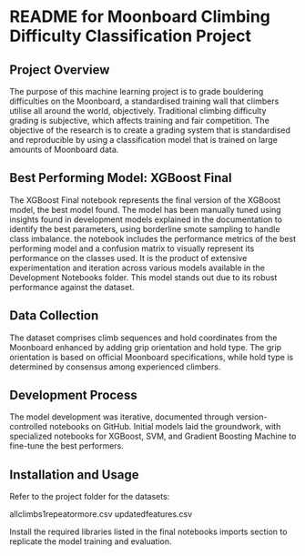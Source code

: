 # README for Moonboard Climbing Difficulty Classification Project
 ## Project Overview
 The purpose of this machine learning project is to grade bouldering difficulties on the Moonboard, a standardised training wall that climbers utilise all around the world, objectively. Traditional climbing difficulty grading is subjective, which affects training and fair competition. The objective of the research is to create a grading system that is standardised and reproducible by using a classification model that is trained on large amounts of Moonboard data.
 ## Best Performing Model: XGBoost Final
 The XGBoost Final notebook represents the final version of the XGBoost model, the best model found. The model has been manually tuned using insights found in development models explained in the documentation to identify the best parameters, using borderline smote sampling to handle class imbalance. the notebook includes the performance metrics of the best performing model and a confusion matrix to visually represent its performance on the classes used. It is the product of extensive experimentation and iteration across various models available in the Development Notebooks folder. This model stands out due to its robust performance against the dataset.
 ## Data Collection
 The dataset comprises climb sequences and hold coordinates from the Moonboard enhanced by adding grip orientation and hold type. The grip orientation is based on official Moonboard specifications, while hold type is determined by consensus among experienced climbers.
 ## Development Process
 The model development was iterative, documented through version-controlled notebooks on GitHub. Initial models laid the groundwork, with specialized notebooks for XGBoost, SVM, and Gradient Boosting Machine to fine-tune the best performers.
 ## Installation and Usage
 Refer to the project folder for the datasets:
 
allclimbs1repeatormore.csv
updatedfeatures.csv

Install the required libraries listed in the final notebooks imports section to replicate the model training and evaluation.

